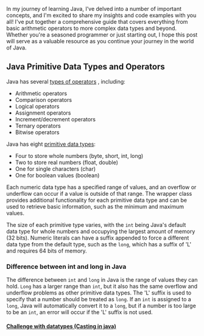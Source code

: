 In my journey of learning Java, I've delved into a number of important concepts, and I'm excited to share my insights and code examples with you all! I've put together a comprehensive guide that covers everything from basic arithmetic operators to more complex data types and beyond. Whether you're a seasoned programmer or just starting out, I hope this post will serve as a valuable resource as you continue your journey in the world of Java.


## Java Primitive Data Types and Operators

Java has several [types of operators](https://github.com/sushma-1997/Language_Learning_2023/blob/my-pages/Java/Language%20learning%20progress%20report%202/Operators.java)
, including:
- Arithmetic operators
- Comparison operators
- Logical operators
- Assignment operators
- Increment/decrement operators
- Ternary operators
- Bitwise operators

Java has eight [primitive data types](https://github.com/sushma-1997/Language_Learning_2023/blob/my-pages/Java/Language%20learning%20progress%20report%202/PrimitiveDataTypes.java):
- Four to store whole numbers (byte, short, int, long)
- Two to store real numbers (float, double)
- One for single characters (char)
- One for boolean values (boolean)

Each numeric data type has a specified range of values, and an overflow or underflow can occur if a value is outside of that range. The wrapper class provides additional functionality for each primitive data type and can be used to retrieve basic information, such as the minimum and maximum values.

The size of each primitive type varies, with the `int` being Java's default data type for whole numbers and occupying the largest amount of memory (32 bits). Numeric literals can have a suffix appended to force a different data type from the default type, such as the `long`, which has a suffix of 'L' and requires 64 bits of memory.

### Difference between int and long in Java
The difference between `int` and `long` in Java is the range of values they can hold. `Long` has a larger range than `int`, but it also has the same overflow and underflow problems as other primitive data types. The 'L' suffix is used to specify that a number should be treated as `long`. If an `int` is assigned to a `long`, Java will automatically convert it to a `long`, but if a number is too large to be an `int`, an error will occur if the 'L' suffix is not used.

#### [Challenge with datatypes (Casting in java)](https://github.com/sushma-1997/Language_Learning_2023/blob/my-pages/Java/Language%20learning%20progress%20report%202/CastingInJava.md)

